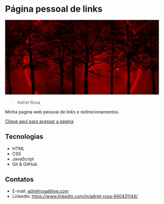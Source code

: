 # Página pessoal de links

![preview](./.github/preview.gif)

> Adriel Rosa

Minha pagina web pessoal de links e redirecionamentos.

[Clique aqui para acessar a página](https://adrielrosa2001.github.io/minha_pagina_pessoal_de_links/index.html)

## Tecnologias

- HTML
- CSS
- JavaScript
- Git & GitHub

## Contatos

- E-mail: adrielrosa@live.com
- LinkedIn: https://www.linkedin.com/in/adriel-rosa-660431144/
